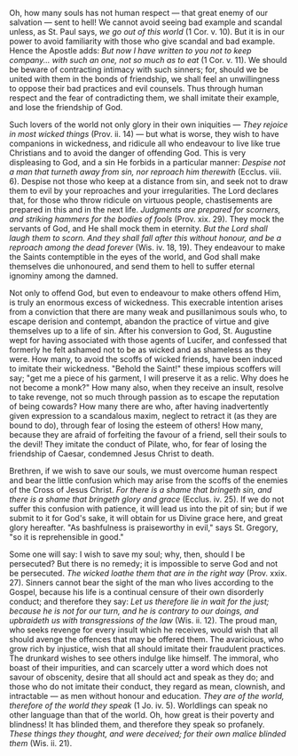 
Oh, how many souls has not human respect — that great enemy of our salvation — sent to hell! We cannot avoid seeing bad example and scandal unless, as St. Paul says, *we go out of this world* (1 Cor. v. 10). But it is in our power to avoid familiarity with those who give scandal and bad example. Hence the Apostle adds: *But now I have written to you not to keep company... with such an one, not so much as to eat* (1 Cor. v. 11). We should be beware of contracting intimacy with such sinners; for, should we be united with them in the bonds of friendship, we shall feel an unwillingness to oppose their bad practices and evil counsels. Thus through human respect and the fear of contradicting them, we shall imitate their example, and lose the friendship of God.

Such lovers of the world not only glory in their own iniquities — *They rejoice in most wicked things* (Prov. ii. 14) — but what is worse, they wish to have companions in wickedness, and ridicule all who endeavour to live like true Christians and to avoid the danger of offending God. This is very displeasing to God, and a sin He forbids in a particular manner: *Despise not a man that turneth away from sin, nor reproach him therewith* (Ecclus. viii. 6). Despise not those who keep at a distance from sin, and seek not to draw them to evil by your reproaches and your irregularities. The Lord declares that, for those who throw ridicule on virtuous people, chastisements are prepared in this and in the next life. *Judgments are prepared for scorners, and striking hammers for the bodies of fools* (Prov. xix. 29). They mock the servants of God, and He shall mock them in eternity. *But the Lord shall laugh them to scorn. And they shall fall after this without honour, and be a reproach among the dead forever* (Wis. iv. 18, 19). They endeavour to make the Saints contemptible in the eyes of the world, and God shall make themselves die unhonoured, and send them to hell to suffer eternal ignominy among the damned.

Not only to offend God, but even to endeavour to make others offend Him, is truly an enormous excess of wickedness. This execrable intention arises from a conviction that there are many weak and pusillanimous souls who, to escape derision and contempt, abandon the practice of virtue and give themselves up to a life of sin. After his conversion to God, St. Augustine wept for having associated with those agents of Lucifer, and confessed that formerly he felt ashamed not to be as wicked and as shameless as they were. How many, to avoid the scoffs of wicked friends, have been induced to imitate their wickedness. \"Behold the Saint!\" these impious scoffers will say; \"get me a piece of his garment, I will preserve it as a relic. Why does he not become a monk?\" How many also, when they receive an insult, resolve to take revenge, not so much through passion as to escape the reputation of being cowards? How many there are who, after having inadvertently given expression to a scandalous maxim, neglect to retract it (as they are bound to do), through fear of losing the esteem of others! How many, because they are afraid of forfeiting the favour of a friend, sell their souls to the devil! They imitate the conduct of Pilate, who, for fear of losing the friendship of Caesar, condemned Jesus Christ to death.

Brethren, if we wish to save our souls, we must overcome human respect and bear the little confusion which may arise from the scoffs of the enemies of the Cross of Jesus Christ. *For there is a shame that bringeth sin, and there is a shame that bringeth glory and grace* (Ecclus. iv. 25). If we do not suffer this confusion with patience, it will lead us into the pit of sin; but if we submit to it for God\'s sake, it will obtain for us Divine grace here, and great glory hereafter. \"As bashfulness is praiseworthy in evil,\" says St. Gregory, \"so it is reprehensible in good.\"

Some one will say: I wish to save my soul; why, then, should I be persecuted? But there is no remedy; it is impossible to serve God and not be persecuted. *The wicked loathe them that are in the right way* (Prov. xxix. 27). Sinners cannot bear the sight of the man who lives according to the Gospel, because his life is a continual censure of their own disorderly conduct; and therefore they say: *Let us therefore lie in wait for the just; because he is not for our turn, and he is contrary to our doings, and upbraideth us with transgressions of the law* (Wis. ii. 12). The proud man, who seeks revenge for every insult which he receives, would wish that all should avenge the offences that may be offered them. The avaricious, who grow rich by injustice, wish that all should imitate their fraudulent practices. The drunkard wishes to see others indulge like himself. The immoral, who boast of their impurities, and can scarcely utter a word which does not savour of obscenity, desire that all should act and speak as they do; and those who do not imitate their conduct, they regard as mean, clownish, and intractable — as men without honour and education. *They are of the world, therefore of the world they speak* (1 Jo. iv. 5). Worldlings can speak no other language than that of the world. Oh, how great is their poverty and blindness! It has blinded them, and therefore they speak so profanely. *These things they thought, and were deceived; for their own malice blinded them* (Wis. ii. 21).

